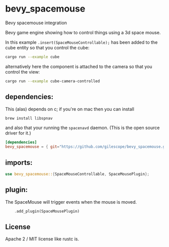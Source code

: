 # bevy_spacemouse
Bevy spacemouse integration

Bevy game engine showing how to control things using a 3d space mouse.

In this example `.insert(SpaceMouseControllable);` has been added to the cube entity 
so that you control the cube:
```sh
cargo run --example cube
```

alternatively here the component is attached to the camera so that you control the view:

```sh
cargo run --example cube-camera-controlled
```

## dependencies:

This (alas) depends on c; 
if you're on mac then you can install
```
brew install libspnav
```

and also that your running the `spacenavd` daemon. (This is the open source driver for it.)

```toml
[dependencies]
bevy_spacemouse = { git="https://github.com/gilescope/bevy_spacemouse.git" }
```

## imports:
```rust
use bevy_spacemouse::{SpaceMouseControllable, SpaceMousePlugin};
```

## plugin:

The SpaceMouse will trigger events when the mouse is moved.
```rust
    .add_plugin(SpaceMousePlugin)
```

## License

Apache 2 / MIT license like rustc is.
